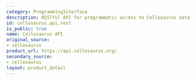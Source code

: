 ```yaml
---
category: ProgrammingInterface
description: RESTful API for programmatic access to Cellosaurus data
id: cellosaurus.api.rest
is_public: true
name: Cellosaurus API
original_source:
- cellosaurus
product_url: https://api.cellosaurus.org/
secondary_source:
- cellosaurus
layout: product_detail
---
```

